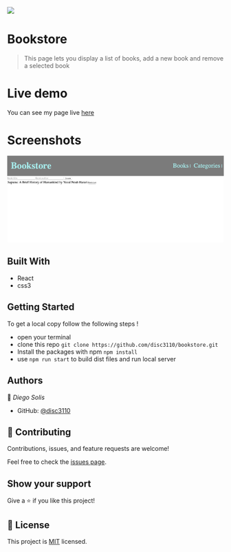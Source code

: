 ![](https://img.shields.io/badge/Microverse-blueviolet)

# Bookstore
> This page lets you display a list of books, add a new book and remove a selected book

# Live demo
You can see my page live [here](https://disc3110.github.io/bookstore/)

# Screenshots
![screenshot](screenshot.png)

## Built With
- React
- css3

## Getting Started
To get a local copy follow the following steps !
- open your terminal 
- clone this repo `git clone https://github.com/disc3110/bookstore.git`
- Install the packages with npm `npm install`
- use `npm run start` to build dist files and run local server


## Authors

👤 *Diego Solis*

- GitHub: [@disc3110](https://github.com/disc3110)


## 🤝 Contributing

Contributions, issues, and feature requests are welcome!

Feel free to check the [issues page](https://github.com/disc3110/math-magicians/issues).

## Show your support

Give a ⭐️ if you like this project!

## 📝 License

This project is [MIT](./MIT.md) licensed.
